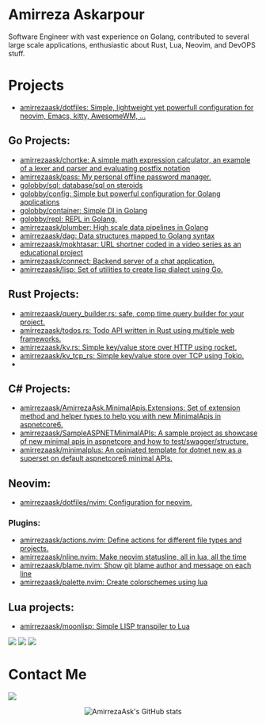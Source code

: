 # Amirreza Askarpour
Software Engineer with vast experience on Golang, contributed to several large scale applications, enthusiastic about Rust, Lua, Neovim, and DevOPS stuff.

# Projects
- [amirrezaask/dotfiles: Simple, lightweight yet powerfull configuration for neovim, Emacs, kitty, AwesomeWM, ...](https://github.com/amirrezaask/dotfiles)

## Go Projects:
- [amirrezaask/chortke: A simple math expression calculator, an example of a lexer and parser and evaluating postfix notation]() 
- [amirrezaask/pass: My personal offline password manager.](https://github.com/amirrezaask/pass) 
- [golobby/sql: database/sql on steroids](https://github.com/golobby/sql)
- [golobby/config: Simple but powerful configuration for Golang applications](https://github.com/golobby/config)
- [golobby/container: Simple DI in Golang](https://github.com/golobby/container)
- [golobby/repl: REPL in Golang.](https://github.com/golobby/config) 
- [amirrezaask/plumber: High scale data pipelines in Golang](https://github.com/amirrezaask/plumber)
- [amirrezaask/dag: Data structures mapped to Golang syntax](https://github.com/amirrezaask/dag)
- [amirrezaask/mokhtasar: URL shortner coded in a video series as an educational project](https://github.com/amirrezaask/mokhtasar)
- [amirrezaask/connect: Backend server of a chat application.](https://github.com/amirrezaask/connect)
- [amirrezaask/lisp: Set of utilities to create lisp dialect using Go.](https://github.com/amirrezaask/lisp)

## Rust Projects:
- [amirrezaask/query_builder.rs: safe, comp time query builder for your project.](https://github.com/amirrezaask/query_builder.rs)
- [amirrezaask/todos.rs: Todo API written in Rust using multiple web frameworks.](https://github.com/amirrezaask/todos.rs)
- [amirrezaask/kv.rs: Simple key/value store over HTTP using rocket.](https://github.com/amirrezaask/kv.rs)
- [amirrezaask/kv_tcp_rs: Simple key/value store over TCP using Tokio.](https://github.com/amirrezaask/kv_tcp_rs)
- 
## C# Projects:
- [amirrezaask/AmirrezaAsk.MinimalApis.Extensions: Set of extension method and helper types to help you with new MinimalApis in aspnetcore6.](https://github.com/amirrezaask/AmirrezaAsk.MinimalApis.Extensions)
- [amirrezaask/SampleASPNETMinimalAPIs: A sample project as showcase of new minimal apis in aspnetcore and how to test/swagger/structure.](https://github.com/amirrezaask/SampleASPNETMinimalAPIs)
- [amirrezaask/minimalplus: An opiniated template for dotnet new as a superset on default aspnetcore6 minimal APIs.](https://github.com/amirrezaask/minimalplus)

## Neovim:
- [amirrezaask/dotfiles/nvim: Configuration for neovim.](https://github.com/amirrezaask/dotfiles/tree/master/nvim)

### Plugins:
- [amirrezaask/actions.nvim: Define actions for different file types and projects.](https://github.com/amirrezaask/actions.nvim)
- [amirrezaask/nline.nvim: Make neovim statusline, all in lua, all the time](https://github.com/amirrezaask/nline.nvim)
- [amirrezaask/blame.nvim: Show git blame author and message on each line](https://github.com/amirrezaask/blame.nvim)
- [amirrezaask/palette.nvim: Create colorschemes using lua](https://github.com/amirrezaask/palette.nvim)

## Lua projects:
- [amirrezaask/moonlisp: Simple LISP transpiler to Lua](https://github.com/amirrezaask/moonlisp)


[![](https://img.shields.io/badge/-lua-orange?style=for-the-badge&logo=csharp)](https://dotnet.microsoft.com/)
[![](https://img.shields.io/badge/-rust-orange?style=for-the-badge&logo=rust)](https://www.rust-lang.org/)
[![](https://img.shields.io/badge/-go-orange?style=for-the-badge&logo=go)](https://go.dev/)

# Contact Me

[![](https://img.shields.io/badge/-raskarpour@gmail.com-lightgray?style=for-the-badge&logo=gmail)](mailto:raskarpour@gmail.com)


<p align="center">
  <img src="https://github-readme-stats.vercel.app/api?username=amirrezaask&show_icons=true&theme=monokai" alt="AmirrezaAsk's GitHub stats" />
</p>
